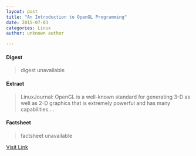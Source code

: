 ```yaml
---
layout: post
title: "An Introduction to OpenGL Programming"
date: 2015-07-03
categories: Linux
author: unknown author

---
```



#### Digest
>digest unavailable

#### Extract
>LinuxJournal: OpenGL is a well-known standard for generating 3-D as well as 2-D graphics that is extremely powerful and has many capabilities....

#### Factsheet
>factsheet unavailable

[Visit Link](http://www.linuxtoday.com/developer/an-introduction-to-opengl-programming.html)



